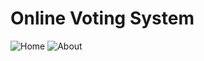 # Online Voting System

![Home](https://github.com/Rupali1407/PHP-Projects/assets/123893797/eb54be37-120d-416f-9552-fd1886b3441f)
![About](https://github.com/Rupali1407/PHP-Projects/assets/123893797/6e869216-6b1c-4037-9250-133b96677d87)
